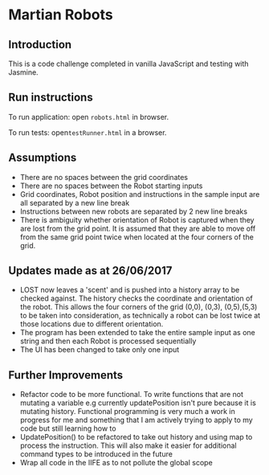 # Martian Robots

## Introduction

This is a code challenge completed in vanilla JavaScript and testing with Jasmine.

## Run instructions

To run application:
open ```robots.html``` in browser.

To run tests:
open```testRunner.html``` in a browser.

## Assumptions
- There are no spaces between the grid coordinates
- There are no spaces between the Robot starting inputs
- Grid coordinates, Robot position and instructions in the sample input are all separated by a new line break
- Instructions between new robots are separated by 2 new line breaks
- There is ambiguity whether orientation of Robot is captured when they are lost
from the grid point. It is assumed that they are able to move off from the same grid point twice
when located at the four corners of the grid.

## Updates made as at 26/06/2017

- LOST now leaves a 'scent' and is pushed into a history array to be checked against. The history checks the coordinate and orientation of the robot. This allows the four corners of the grid (0,0), (0,3), (0,5),(5,3) to be taken into consideration, as technically a robot can be lost twice at those locations due to different orientation.
- The program has been extended to take the entire sample input as one string and then each Robot is processed sequentially
- The UI has been changed to take only one input



## Further Improvements
- Refactor code to be more functional. To write functions that are not mutating a variable e.g currently updatePosition isn't pure because it is mutating history. Functional programming is very much a work in progress for me and something that I am actively trying to apply to my code but still learning how to
- UpdatePosition() to be refactored to take out history and using map to process the instruction. This will also make it easier for additional command types to be introduced in the future
- Wrap all code in the IIFE as to not pollute the global scope
